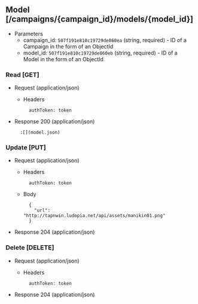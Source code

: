 ## Model [/campaigns/{campaign_id}/models/{model_id}]

+ Parameters
    + campaign_id: `507f191e810c19729de860ea` (string, required) - ID of a Campaign in the form of an ObjectId
    + model_id: `507f191e810c19729de860eb` (string, required) - ID of a Model in the form of an ObjectId

### Read [GET]

+ Request (application/json)

    + Headers

            authToken: token

+ Response 200 (application/json)

        :[](model.json)

### Update [PUT]

+ Request (application/json)

    + Headers

            authToken: token

    + Body

            {
              "url": "http://tapnwin.ludopia.net/api/assets/manikin01.png"
            }

+ Response 204 (application/json)

### Delete [DELETE]

+ Request (application/json)

    + Headers

            authToken: token

+ Response 204 (application/json)
